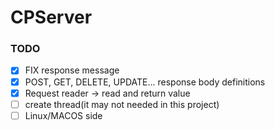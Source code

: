 # CPServer

### TODO
- [x] FIX response message
- [x] POST, GET, DELETE, UPDATE... response body definitions
- [x] Request reader -> read and return value
- [ ] create thread(it may not needed in this project)
- [ ] Linux/MACOS side
